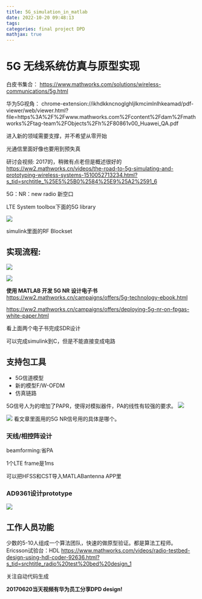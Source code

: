 ```yaml
---
title: 5G_simulation_in_matlab
date: 2022-10-20 09:48:13
tags:
categories: final project DPD
mathjax: true
---
```

# 5G 无线系统仿真与原型实现

白皮书集合：
https://www.mathworks.com/solutions/wireless-communications/5g.html

华为5G视角：
chrome-extension://ikhdkkncnoglghljlkmcimlnlhkeamad/pdf-viewer/web/viewer.html?file=https%3A%2F%2Fwww.mathworks.com%2Fcontent%2Fdam%2Fmathworks%2Ftag-team%2FObjects%2Fh%2F80861v00_Huawei_QA.pdf

进入新的领域需要支撑，并不希望从零开始

光通信里面好像也要用到预失真


研讨会视频:
2017的，稍微有点老但是概述很好的
https://ww2.mathworks.cn/videos/the-road-to-5g-simulating-and-prototyping-wireless-systems-1510052713234.html?s_tid=srchtitle_%25E5%25B0%2584%25E9%25A2%2591_6

5G：NR：new radio 新空口


LTE System toolbox下面的5G library

![](https://cdn.staticaly.com/gh/JC-GGBond/image-JC@master/final-project-DPD/微信截图_20221020095820.636mjp5yrek0.webp)

simulink里面的RF Blockset

## 实现流程:
![](https://cdn.staticaly.com/gh/JC-GGBond/image-JC@master/final-project-DPD/微信截图_20221020100157.60vwzufsflc0.webp)


![](https://cdn.staticaly.com/gh/JC-GGBond/image-JC@master/final-project-DPD/微信截图_20221020104950.5fwaxp4i8do0.webp)


**使用 MATLAB 开发 5G NR 设计电子书**
https://ww2.mathworks.cn/campaigns/offers/5g-technology-ebook.html

https://ww2.mathworks.cn/campaigns/offers/deploying-5g-nr-on-fpgas-white-paper.html

看上面两个电子书完成SDR设计

可以完成simulink到C，但是不能直接变成电路

## 支持包工具
* 5G信道模型
* 新的模型F/W-OFDM
* 仿真链路


5G信号人为的增加了PAPR，使得对模拟器件，PA的线性有较强的要求。
![](https://cdn.staticaly.com/gh/JC-GGBond/image-JC@master/final-project-DPD/微信截图_20221020101131.6mi2sj8an4c0.webp)

![](https://cdn.staticaly.com/gh/JC-GGBond/image-JC@master/final-project-DPD/微信截图_20221020101317.7ft4aponovg0.webp)
看文章里面用的5G NR信号用的具体是哪个。


### 天线/相控阵设计
beamforming:省PA

1个LTE frame是1ms

可以把HFSS和CST导入MATLABantenna APP里

### AD9361设计prototype
![](https://cdn.staticaly.com/gh/JC-GGBond/image-JC@master/final-project-DPD/微信截图_20221020103650.3jt8m5u7weg0.webp)

## 工作人员功能
少数的5-10人组成一个算法团队，快速的做原型验证。都是算法工程师。
Ericsson试验台：HDL
https://www.mathworks.com/videos/radio-testbed-design-using-hdl-coder-92636.html?s_tid=srchtitle_radio%20test%20bed%20design_1

关注自动代码生成





**20170620当天视频有华为员工分享DPD design!**



